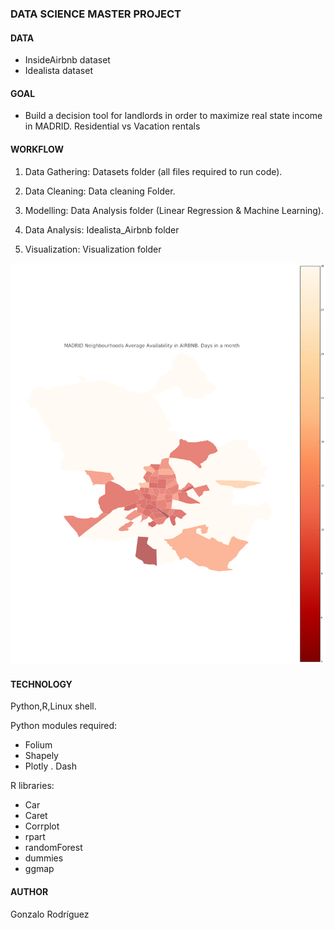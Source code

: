 

### DATA SCIENCE MASTER PROJECT 

#### DATA
- InsideAirbnb dataset
- Idealista dataset

#### GOAL

- Build a decision  tool for landlords in order to maximize real state income in MADRID. Residential vs Vacation rentals

#### WORKFLOW

1) Data Gathering:  Datasets folder (all files required to run code).

2) Data Cleaning:   Data cleaning Folder.

3) Modelling:       Data Analysis folder (Linear Regression & Machine Learning).

4) Data Analysis:   Idealista_Airbnb folder

5) Visualization:   Visualization folder

![](https://github.com/penadorada/TFM/blob/master/VISUALIZATION/choromad2.png)

#### TECHNOLOGY

Python,R,Linux shell.

Python modules required:
- Folium 
- Shapely
- Plotly
. Dash

R libraries:
- Car
- Caret
- Corrplot
- rpart
- randomForest
- dummies
- ggmap

#### AUTHOR
Gonzalo Rodríguez










